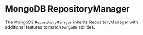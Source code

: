 # MongoDB RepositoryManager

The MongoDB `RepositoryManager` inherits [RepositoryManager](./repository-manager) with additional features to match `MongoDB` abilities. 
